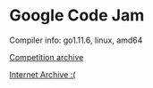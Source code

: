 # Google Code Jam

Compiler info: go1.11.6, linux, amd64

[Competition archive](https://codingcompetitions.withgoogle.com/codejam/archive)

[Internet Archive :(](https://web.archive.org/web/20170227150441/http://code.google.com/codejam/contests.html)

